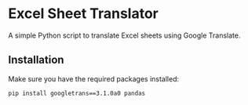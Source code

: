 # Excel Sheet Translator

A simple Python script to translate Excel sheets using Google Translate.

## Installation

Make sure you have the required packages installed:

```bash
pip install googletrans==3.1.0a0 pandas
